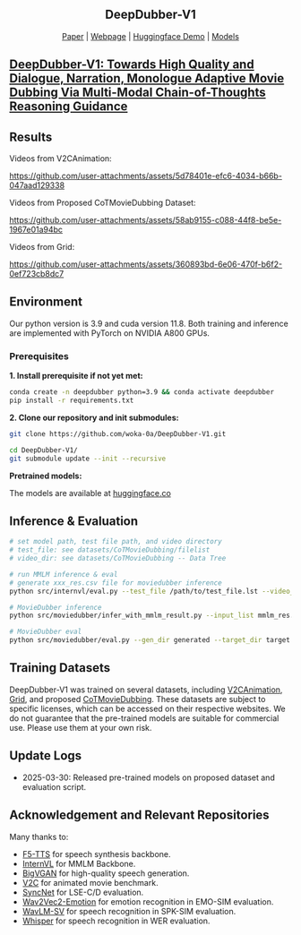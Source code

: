 <div align="center">
<p align="center">
  <h2>DeepDubber-V1</h2>
  <a href="https://arxiv.org/abs/xxxx.xxxx">Paper</a> | <a href="https://woka-0a.github.io/DeepDubber-V1/">Webpage</a> | <a href="https://huggingface.co/spaces/woak-oa/Deepdubber-V1">Huggingface Demo</a> | <a href="https://huggingface.co/woak-oa/DeepDubber-V1/tree/main">Models</a> 
</p>
</div>

## [DeepDubber-V1: Towards High Quality and Dialogue, Narration, Monologue Adaptive Movie Dubbing Via Multi-Modal Chain-of-Thoughts Reasoning Guidance](https://woka-0a.github.io/DeepDubber-V1/)

## Results

Videos from V2CAnimation:

https://github.com/user-attachments/assets/5d78401e-efc6-4034-b66b-047aad129338

Videos from Proposed CoTMovieDubbing Dataset:

https://github.com/user-attachments/assets/58ab9155-c088-44f8-be5e-1967e01a94bc

Videos from Grid:

https://github.com/user-attachments/assets/360893bd-6e06-470f-b6f2-0ef723cb8dc7

<!-- For more results, visit https://xxxxx.com/DeepDubber-V1/video_main.html. -->

## Environment

Our python version is 3.9 and cuda version 11.8. Both training and inference are implemented with PyTorch on NVIDIA A800 GPUs.

### Prerequisites

**1. Install prerequisite if not yet met:**

```bash
conda create -n deepdubber python=3.9 && conda activate deepdubber
pip install -r requirements.txt
```

**2. Clone our repository and init submodules:**

```bash
git clone https://github.com/woka-0a/DeepDubber-V1.git

cd DeepDubber-V1/
git submodule update --init --recursive
```

**Pretrained models:**

The models are available at [huggingface.co](https://huggingface.co/woak-oa/DeepDubber-V1/tree/main)

## Inference & Evaluation

```bash
# set model path, test file path, and video directory
# test_file: see datasets/CoTMovieDubbing/filelist
# video_dir: see datasets/CoTMovieDubbing -- Data Tree

# run MMLM inference & eval
# generate xxx_res.csv file for moviedubber inference
python src/internvl/eval.py --test_file /path/to/test_file.lst --video_dir /path/to/video_dir

# MovieDubber inference
python src/moviedubber/infer_with_mmlm_result.py --input_list mmlm_res.csv --ref_spk_list datasets/CoTMovieDubbing/filelist/cot_spk_for_speech_gen.lst

# MovieDubber eval
python src/moviedubber/eval.py --gen_dir generated --target_dir target
```

## Training Datasets

DeepDubber-V1 was trained on several datasets, including [V2CAnimation](https://github.com/chenqi008/V2C), [Grid](https://paperswithcode.com/dataset/grid), and proposed [CoTMovieDubbing](https://github.com/woka-0a/DeepDubber-V1/tree/main/datasets/CoTMovieDubbing). These datasets are subject to specific licenses, which can be accessed on their respective websites. We do not guarantee that the pre-trained models are suitable for commercial use. Please use them at your own risk.

## Update Logs

- 2025-03-30: Released pre-trained models on proposed dataset and evaluation script.

## Acknowledgement and Relevant Repositories

Many thanks to:

- [F5-TTS](https://github.com/SWivid/F5-TTS) for speech synthesis backbone.
- [InternVL](https://github.com/OpenGVLab/InternVL) for MMLM Backbone.
- [BigVGAN](https://github.com/NVIDIA/BigVGAN) for high-quality speech generation.
- [V2C](https://github.com/chenqi008/V2C) for animated movie benchmark.
- [SyncNet](https://github.com/joonson/syncnet_python) for LSE-C/D evaluation.
- [Wav2Vec2-Emotion](https://huggingface.co/audeering/wav2vec2-large-robust-12-ft-emotion-msp-dim) for emotion recognition in EMO-SIM evaluation.
- [WavLM-SV](https://huggingface.co/microsoft/wavlm-base-plus-sv) for speech recognition in SPK-SIM evaluation.
- [Whisper](https://huggingface.co/openai/whisper-large-v3-turbo) for speech recognition in WER evaluation.

<!-- ## Star History

[![Star History Chart](https://api.star-history.com/svg?repos=woka-0a/DeepDubber-V1&type=Date)](https://www.star-history.com/#woka-0a/DeepDubber-V1&Date) -->
